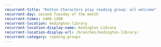 ```yaml
---
recurrent-title: "Ketton Characters play reading group: all welcome"
recurrent-day: second Tuesday of the month
recurrent-times: 1400-1500
recurrent-location: kedington-library
recurrent-location-display-name: Kedington Library
recurrent-location-display-url: /branches/kedington-library/
recurrent-category: reading-groups
---
```

